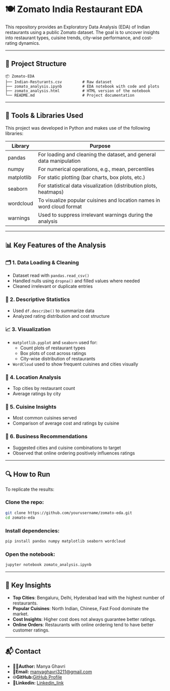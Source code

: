 # 🍽️ Zomato India Restaurant EDA

This repository provides an Exploratory Data Analysis (EDA) of Indian restaurants using a public Zomato dataset. The goal is to uncover insights into restaurant types, cuisine trends, city-wise performance, and cost-rating dynamics.

---

## 📁 Project Structure

```
📦 Zomato-EDA
├── Indian-Resturants.csv         # Raw dataset
├── zomato_analysis.ipynb         # EDA notebook with code and plots
├── zomato_analysis.html          # HTML version of the notebook
└── README.md                     # Project documentation
```

---

## 🧰 Tools & Libraries Used

This project was developed in Python and makes use of the following libraries:

| Library     | Purpose                                                                 |
|-------------|-------------------------------------------------------------------------|
| pandas      | For loading and cleaning the dataset, and general data manipulation     |
| numpy       | For numerical operations, e.g., mean, percentiles                       |
| matplotlib  | For static plotting (bar charts, box plots, etc.)                       |
| seaborn     | For statistical data visualization (distribution plots, heatmaps)       |
| wordcloud   | To visualize popular cuisines and location names in word cloud format   |
| warnings    | Used to suppress irrelevant warnings during the analysis                |

---

## 📊 Key Features of the Analysis

### 🗂️ 1. Data Loading & Cleaning
- Dataset read with `pandas.read_csv()`
- Handled nulls using `dropna()` and filled values where needed
- Cleaned irrelevant or duplicate entries

### 📌 2. Descriptive Statistics
- Used `df.describe()` to summarize data
- Analyzed rating distribution and cost structure

### 📈 3. Visualization
- `matplotlib.pyplot` and `seaborn` used for:
  - Count plots of restaurant types
  - Box plots of cost across ratings
  - City-wise distribution of restaurants
- `WordCloud` used to show frequent cuisines and cities visually

### 🧭 4. Location Analysis
- Top cities by restaurant count
- Average ratings by city

### 🍲 5. Cuisine Insights
- Most common cuisines served
- Comparison of average cost and ratings by cuisine

### 🧠 6. Business Recommendations
- Suggested cities and cuisine combinations to target
- Observed that online ordering positively influences ratings

---

## 🔍 How to Run

To replicate the results:

### Clone the repo:
```bash
git clone https://github.com/yourusername/zomato-eda.git
cd zomato-eda
```

### Install dependencies:
```bash
pip install pandas numpy matplotlib seaborn wordcloud
```

### Open the notebook:
```bash
jupyter notebook zomato_analysis.ipynb
```

---

## 📌 Key Insights

- **Top Cities**: Bengaluru, Delhi, Hyderabad lead with the highest number of restaurants.
- **Popular Cuisines**: North Indian, Chinese, Fast Food dominate the market.
- **Cost Insights**: Higher cost does not always guarantee better ratings.
- **Online Orders**: Restaurants with online ordering tend to have better customer ratings.

---

## 📬 Contact

- 👩‍💻**Author:** Manya Ghavri 
- 📧**Email:** manyaghavri3211@gmail.com
- 🌐**GitHub:**[GitHub Profile](https://github.com/ManyaGhavri)
- 🔗**Linkedin:** [Linkedin_link](https://www.linkedin.com/in/manya-ghavri-b00773310/)
